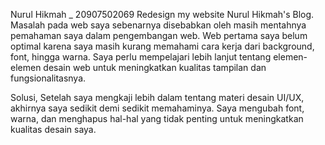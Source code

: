 Nurul Hikmah _ 20907502069
Redesign my website Nurul Hikmah's Blog.
Masalah pada web saya sebenarnya disebabkan oleh masih mentahnya pemahaman saya dalam pengembangan web. Web pertama saya belum optimal karena saya masih kurang memahami cara kerja dari background, font, hingga warna. Saya perlu mempelajari lebih lanjut tentang elemen-elemen desain web untuk meningkatkan kualitas tampilan dan fungsionalitasnya.

Solusi, Setelah saya mengkaji lebih dalam tentang materi desain UI/UX, akhirnya saya sedikit demi sedikit memahaminya. Saya mengubah font, warna, dan menghapus hal-hal yang tidak penting untuk meningkatkan kualitas desain saya.
